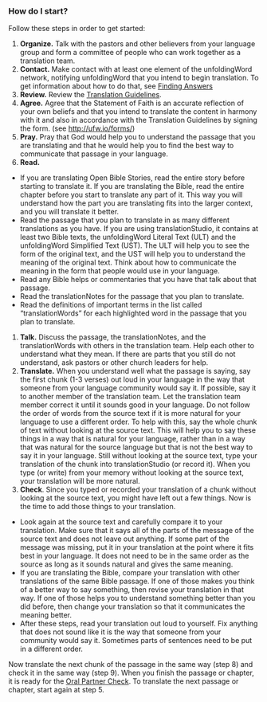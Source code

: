 
### How do I start?

Follow these steps in order to get started:

1. **Organize.** Talk with the pastors and other believers from your language group and form a committee of people who can work together as a translation team. 
1. **Contact.**  Make contact with at least one element of the unfoldingWord network, notifying unfoldingWord that you intend to begin translation. To get information about how to do that, see [Finding Answers](../../intro/finding-answers/01.md)
1. **Review.**  Review the [Translation Guidelines](../../intro/translation-guidelines/01.md).
1. **Agree.**  Agree that the Statement of Faith is an accurate reflection of your own beliefs and that you intend to translate the content in harmony with it and also in accordance with the Translation Guidelines by signing the form. (see http://ufw.io/forms/)
1. **Pray.** Pray that God would help you to understand the passage that you are translating and that he would help you to find the best way to communicate that passage in your language.
1. **Read.** 
  * If you are translating Open Bible Stories, read the entire story before starting to translate it. If you are translating the Bible, read the entire chapter before you start to translate any part of it. This way you will understand how the part you are translating fits into the larger context, and you will translate it better.
  * Read the passage that you plan to translate in as many different translations as you have. If you are using translationStudio, it contains at least two Bible texts, the unfoldingWord Literal Text (ULT) and the unfoldingWord Simplified Text (UST). The ULT will help you to see the form of the original text, and the UST will help you to understand the meaning of the original text. Think about how to communicate the meaning in the form that people would use in your language. 
  * Read any Bible helps or commentaries that you have that talk about that passage.
  * Read the translationNotes for the passage that you plan to translate.
  * Read the definitions of important terms in the list called “translationWords” for each highlighted word in the passage that you plan to translate.
1. **Talk.** Discuss the passage, the translationNotes, and the translationWords with others in the translation team. Help each other to understand what they mean. If there are parts that you still do not understand, ask pastors or other church leaders for help.
2. **Translate.** When you understand well what the passage is saying, say the first chunk (1-3 verses) out loud in your language in the way that someone from your language community would say it. If possible, say it to another member of the translation team. Let the translation team member correct it until it sounds good in your language. Do not follow the order of words from the source text if it is more natural for your language to use a different order. To help with this, say the whole chunk of text without looking at the source text. This will help you to say these things in a way that is natural for your language, rather than in a way that was natural for the source language but that is not the best way to say it in your language. Still without looking at the source text, type your translation of the chunk into translationStudio (or record it). When you type (or write) from your memory without looking at the source text, your translation will be more natural. 
1. **Check**. Since you typed or recorded your translation of a chunk without looking at the source text, you might have left out a few things. Now is the time to add those things to your translation.  
  * Look again at the source text and carefully compare it to your translation. Make sure that it says all of the parts of the message of the source text and does not leave out anything. If some part of the message was missing, put it in your translation at the point where it fits best in your language. It does not need to be in the same order as the source as long as it sounds natural and gives the same meaning. 
  * If you are translating the Bible, compare your translation with other translations of the same Bible passage. If one of those makes you think of a better way to say something, then revise your translation in that way. If one of those helps you to understand something better than you did before, then change your translation so that it communicates the meaning better.
  * After these steps, read your translation out loud to yourself. Fix anything that does not sound like it is the way that someone from your community would say it. Sometimes parts of sentences need to be put in a different order.  

Now translate the next chunk of the passage in the same way (step 8) and check it in the same way (step 9). When you finish the passage or chapter, it is ready for the [Oral Partner Check](../../checking/peer-check/01.md). To translate the next passage or chapter, start again at step 5.
 